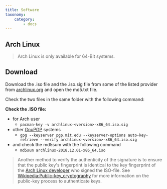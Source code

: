 ```yaml
---
title: Software
taxonomy:
    category:
        - docs
---
```


## Arch Linux

> Arch Linux is only available for 64-Bit systems.

## Download
Download the .iso file and the .iso.sig file from some of the listed provider from  [archlinux.org](https://www.archlinux.org/download/) and open the md5.txt file.


Check the two files in the same folder with the following command:

__Check the .ISO file:__

- for Arch user
  - ```pacman-key -v archlinux-<version>-x86_64.iso.sig```
- other [GnuPGP](https://wiki.archlinux.org/index.php/GnuPG) systems
  - ```gpg --keyserver pgp.mit.edu --keyserver-options auto-key-retrieve --verify archlinux-<version>-x86_64.iso.sig```
- and check the md5sum with the following command
  - ```md5sum archlinux-2018.12.01-x86_64.iso```

> Another method to verify the authenticity of the signature is to ensure that the public key's fingerprint is identical to the key fingerprint of the [Arch Linux developer](https://www.archlinux.org/people/developers/) who signed the ISO-file. See [Wikipedia:Public-key_cryptography](https://en.wikipedia.org/wiki/Public-key_cryptography) for more information on the public-key process to authenticate keys.
